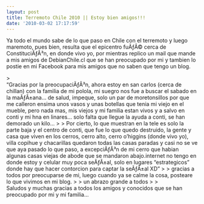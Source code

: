 ```yaml
---
layout: post
title: Terremoto Chile 2010 || Estoy bien amigos!!!
date: '2010-03-02 17:17:59'
---
```



Ya todo el mundo sabe de lo que paso en Chile con el terremoto y luego maremoto, pues bien, resulta que el epicentro fuÃƒÂ© cerca de ConstituciÃƒÂ³n, en donde vivo yo, por mientras replico un mail que mande a mis amigos de DebianChile.cl que se han preocupado por mi y tambien lo postie en mi Facebook para mis amigos que no saben que tengo un blog.

<div><div>> <div id="c4b8d7d9dbf3680f045b89_input">“Gracias por la preocupaciÃƒÂ³n, ahora estoy en san carlos (cerca de chillan) con la familia de mi polola, mi suegro nos fue a buscar el sabado en la maÃƒÂ±ana… de salud, impeque, solo un par de moretonsillos por que me calleron ensima unos vasos y unas botellas que tenia mi viejo en el mueble, pero nada mas, mis viejos y mi familia estan vivos y a salvo en conti y mi hna en linares… solo falta que llegue la ayuda a conti, se han demorado un kilo…
> 
> Por cierto, lo que muestran en la tele es solo la parte baja y el centro de conti, que fue lo que quedo destruido, la gente y casa que viven en los cerros, cerro alto, cerro o’higgins (donde vivo yo), villa copihue y chacarillas quedaron todas las casas paradas y casi no se ve que aya pasado lo que paso, a excepciÃƒÂ³n de mi cerro que habian algunas casas viejas de abode que se mandaron abajo.internet no tengo en donde estoy y celular muy poca seÃƒÂ±al, solo en lugares “estrategicos” donde hay que hacer contorcion para captar la seÃƒÂ±al XD”
> 
> gracias a todos por preocuparse de mi, luego cuando ya se calme la cosa, posteare lo que vivimos en mi blog.
> 
> un abrazo grande a todos
> 
> </div>

<div>Saludos y muchas gracias a todos los amigos y conocidos que se han preocupado por mi y mi familia…</div></div></div>
